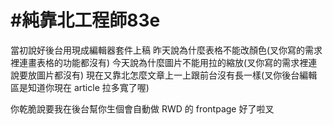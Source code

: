 # #純靠北工程師83e



當初說好後台用現成編輯器套件上稿
昨天說為什麼表格不能改顏色(叉你寫的需求裡連畫表格的功能都沒有)
今天說為什麼圖片不能用拉的縮放(叉你寫的需求裡連說要放圖片都沒有)
現在又靠北怎麼文章上一上跟前台沒有長一樣(叉你後台編輯區是知道你現在 article 拉多寬了喔)

你乾脆說要我在後台幫你生個會自動做 RWD 的 frontpage 好了啦叉
